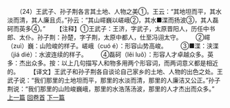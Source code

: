 　　（24）王武子、孙子荆各言其土地、人物之美①。王云：“其地坦而平，其水淡而清，其人廉且贞。”孙云：“其山嶵巍以嵯峨②，其水■渫而扬波③，其人磊砢而英多④。”
　　【注释】①王武子：王济，字武子，太原晋阳人，历任中书郎、太仆。孙子荆：孙楚，字子荆，太原中都人，仕至冯诩太守。
　　②嶵（zuì）巍：山险峻的样子。嵯峨（cuó é）：形容山势高峻。
　　③■渫：浃渫（jiá dié）：水波连续的样子。
　　④磊砢（lěi luǒ）：形容人才卓越众多。英多：杰出众多。按：以上几句描写人和物多用两个形容词，而两词意义都是相近的。
　　【译文】王武子和孙子荆各自谈论自己家乡的土地、人物的出色之处。王武子说：“我们那里的土地坦而平，那里的水淡而清，那里的人廉洁又公正。”孙子荆说：“我们那里的山险峻巍峨，那里的水浩荡汤波，那里的人才杰出而众多。”
<br>[上一篇](02_023) [回卷首](02_000) [下一篇](02_025)
